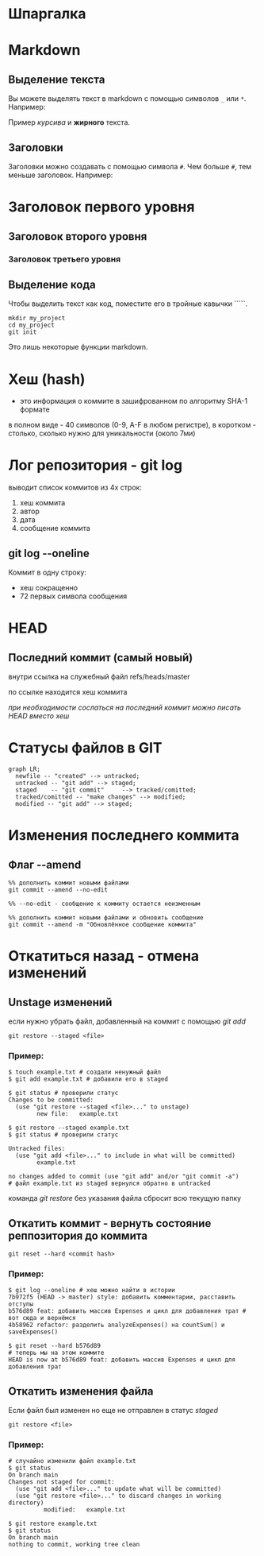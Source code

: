 # Шпаргалка

# Markdown

## Выделение текста

Вы можете выделять текст в markdown с помощью символов `_` или `*`. Например:

Пример _курсива_ и **жирного** текста.

## Заголовки

Заголовки можно создавать с помощью символа `#`. Чем больше `#`, тем меньше заголовок. Например:

# Заголовок первого уровня
## Заголовок второго уровня
### Заголовок третьего уровня

## Выделение кода

Чтобы выделить текст как код, поместите его в тройные кавычки `````. 

```
mkdir my_project
cd my_project
git init
```
Это лишь некоторые функции markdown.

# Хеш (hash)

- это информация о коммите в зашифрованном по алгоритму SHA-1 формате

в полном виде - 40 символов (0-9, A-F в любом регистре), в коротком - столько, сколько нужно для уникальности (около 7ми)

# Лог репозитория - git log

выводит список коммитов из 4х строк:
1. хеш коммита
2. автор
3. дата
4. сообщение коммита

## git log --oneline

Коммит в одну строку:
* хеш сокращенно
* 72 первых символа сообщения

# HEAD

## Последний коммит (самый новый)

внутри ссылка на служебный файл refs/heads/master

по ссылке находится хеш коммита

_при необходимости сослаться на последний коммит можно писать HEAD вместо хеш_

# Статусы файлов в GIT

```mermaid
graph LR;
  newfile -- "created" --> untracked;
  untracked -- "git add" --> staged;
  staged    -- "git commit"     --> tracked/comitted;
  tracked/comitted -- "make changes" --> modified;
  modified -- "git add" --> staged;
```

# Изменения последнего коммита

## Флаг --amend

```
%% дополнить коммит новыми файлами
git commit --amend --no-edit

%% --no-edit - сообщение к коммиту остается неизменным

%% дополнить коммит новыми файлами и обновить сообщение
git commit --amend -m "Обновлённое сообщение коммита"
```

# Откатиться назад - отмена изменений

## Unstage изменений 

если нужно убрать файл, добавленный на коммит с помощью *git add*

```
git restore --staged <file>
```

### Пример:

```
$ touch example.txt # создали ненужный файл
$ git add example.txt # добавили его в staged

$ git status # проверили статус
Changes to be committed:
  (use "git restore --staged <file>..." to unstage)
        new file:   example.txt

$ git restore --staged example.txt
$ git status # проверили статус

Untracked files:
  (use "git add <file>..." to include in what will be committed)
        example.txt

no changes added to commit (use "git add" and/or "git commit -a")
# файл example.txt из staged вернулся обратно в untracked
```

команда *git restore* без указания файла сбросит всю текущую папку

## Откатить коммит - вернуть состояние реппозитория до коммита

```
git reset --hard <commit hash>
```
### Пример:

```
$ git log --oneline # хеш можно найти в истории
7b972f5 (HEAD -> master) style: добавить комментарии, расставить отступы
b576d89 feat: добавить массив Expenses и цикл для добавления трат # вот сюда и вернёмся
4b58962 refactor: разделить analyzeExpenses() на countSum() и saveExpenses()

$ git reset --hard b576d89
# теперь мы на этом коммите
HEAD is now at b576d89 feat: добавить массив Expenses и цикл для добавления трат
```

## Откатить изменения файла

Если файл был изменен но еще не отправлен в статус *staged*

```
git restore <file>
```

### Пример:

```
# случайно изменили файл example.txt
$ git status
On branch main
Changes not staged for commit:
  (use "git add <file>..." to update what will be committed)
  (use "git restore <file>..." to discard changes in working directory)
          modified:   example.txt

$ git restore example.txt
$ git status
On branch main
nothing to commit, working tree clean
```

